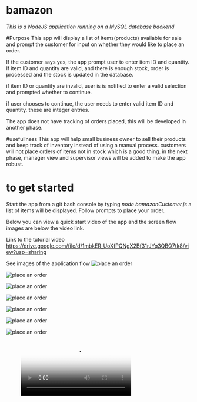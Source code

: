 # bamazon
*This is a NodeJS application running on a MySQL database backend*

#Purpose
This app will display a list of items(products) available for sale and prompt the customer for input on whether they would like to place an order.

If the customer says yes, the app prompt user to enter item ID and quantity.
If item ID and quantity are valid, and there is enough stock, order is processed and the stock is updated in the database.

if item ID or quantity are invalid, user is is notified to enter a valid selection and prompted whether to continue.

if user chooses to continue, the user needs to enter valid item ID and quantity. these are integer entries.

The app does not have tracking of orders placed, this will be developed in another phase. 

#usefullness
This app will help small business owner to sell their products and keep track of inventory instead of using a manual process. customers will not place orders of items not in stock which is a good thing.
in the next phase, manager view and supervisor views will be added to make the app robust.

# to get started
Start the app from a git bash console by typing *node bamazonCustomer.js*
a list of items will be displayed.
Follow prompts to place your order.

Below you can view a quick start video of the app and the screen flow images are below the video link.

Link to the tutorial video <https://drive.google.com/file/d/1mbkER_UoXfPQNgX2Bf31rJYq3QBQ7tk8/view?usp=sharing>



See images of the application flow
 ![place an order](/images/img1.gif "bamazon app")

 ![place an order](/images/img2.gif "bamazon app")

 ![place an order](/images/img3.gif "bamazon app")

 ![place an order](/images/img4.gif "bamazon app")

 ![place an order](/images/img5.gif "bamazon app")

 ![place an order](/images/img6.gif "bamazon app")

 ![place an order](/images/img7.gif "bamazon app")

<figure class="video_container">
  <video controls="true" allowfullscreen="true" poster="images/img1.gif">
    <source src="images/bamazonapp.webm" type="video/webm">
  </video>
</figure>